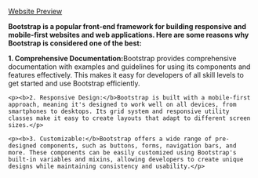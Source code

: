 <a href="https://master--bootstrapwebsitedesing.netlify.app/">Website Preview</a>

<b> Bootstrap is a popular front-end framework for building responsive and mobile-first websites and web applications. Here are some reasons why Bootstrap is considered one of the best:</b>
    <p><b>1. Comprehensive Documentation:</b>Bootstrap provides comprehensive documentation with examples and guidelines for using its components and features effectively. This makes it easy for developers of all skill levels to get started and use Bootstrap efficiently.</p>

    <p><b>2. Responsive Design:</b>Bootstrap is built with a mobile-first approach, meaning it's designed to work well on all devices, from smartphones to desktops. Its grid system and responsive utility classes make it easy to create layouts that adapt to different screen sizes.</p>

    <p><b>3. Customizable:</b>Bootstrap offers a wide range of pre-designed components, such as buttons, forms, navigation bars, and more. These components can be easily customized using Bootstrap's built-in variables and mixins, allowing developers to create unique designs while maintaining consistency and usability.</p>

    

